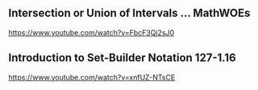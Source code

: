 ## Intersection or Union of Intervals ... MathWOEs

https://www.youtube.com/watch?v=FbcF3Qj2sJ0

## Introduction to Set-Builder Notation 127-1.16

https://www.youtube.com/watch?v=xnfUZ-NTsCE

